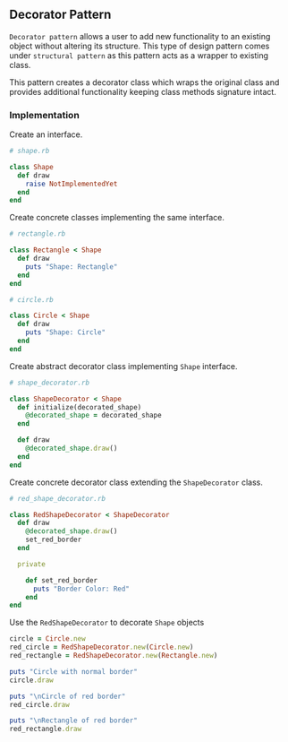 ## Decorator Pattern

`Decorator pattern` allows a user to add new functionality to an existing object without altering its structure. This type of design pattern comes under `structural pattern` as this pattern acts as a wrapper to existing class.

This pattern creates a decorator class which wraps the original class and provides additional functionality keeping class methods signature intact.

### Implementation

Create an interface.

```ruby
# shape.rb

class Shape
  def draw
    raise NotImplementedYet
  end
end
```

Create concrete classes implementing the same interface.

```ruby
# rectangle.rb

class Rectangle < Shape
  def draw
    puts "Shape: Rectangle"
  end
end
```

```ruby
# circle.rb

class Circle < Shape
  def draw
    puts "Shape: Circle"
  end
end
```

Create abstract decorator class implementing `Shape` interface.

```ruby
# shape_decorator.rb

class ShapeDecorator < Shape
  def initialize(decorated_shape)
    @decorated_shape = decorated_shape
  end

  def draw
    @decorated_shape.draw()
  end
end
```

Create concrete decorator class extending the `ShapeDecorator` class.

```ruby
# red_shape_decorator.rb

class RedShapeDecorator < ShapeDecorator
  def draw
    @decorated_shape.draw()
    set_red_border
  end

  private

    def set_red_border
      puts "Border Color: Red"
    end
end
```

Use the `RedShapeDecorator` to decorate `Shape` objects

```ruby
circle = Circle.new
red_circle = RedShapeDecorator.new(Circle.new)
red_rectangle = RedShapeDecorator.new(Rectangle.new)

puts "Circle with normal border"
circle.draw

puts "\nCircle of red border"
red_circle.draw

puts "\nRectangle of red border"
red_rectangle.draw
```
